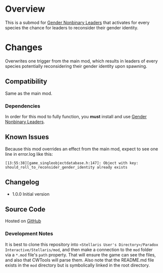 # Overview

This is a submod for [Gender Nonbinary Leaders](https://steamcommunity.com/sharedfiles/filedetails/?id=2528614880) that activates for every species the chance for leaders to reconsider their gender identity.

# Changes

Overwrites one trigger from the main mod, which results in leaders of every species potentially reconsidering their gender identity upon spawning.

## Compatibility

Same as the main mod.

### Dependencies

In order for this mod to fully function, you **must** install and use [Gender Nonbinary Leaders](https://steamcommunity.com/sharedfiles/filedetails/?id=2528614880).

## Known Issues

Because this mod overrides an effect from the main mod, expect to see one line in error.log like this:

```
[13:55:38][game_singleobjectdatabase.h:147]: Object with key: should_roll_to_reconsider_gender_identity already exists
```

## Changelog

* 1.0.0 Initial version

## Source Code

Hosted on [GitHub](https://github.com/corsairmarks/nonbinary_leaders_all_species)

### Development Notes

It is best to clone this repository into `<Stellaris User's Directory>/Paradox Interactive/Stellaris/mod`, and then make a connection to the `mod` folder via a `*.mod` file's `path` property.  That will ensure the game can see the files, and also that CWTools will parse them.  Also note that the README.md file exists in the `mod` directory but is symbolically linked in the root directory.